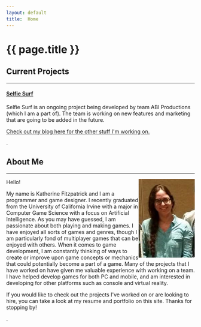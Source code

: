 ```yaml
---
layout: default
title:  Home
---
```


# {{ page.title }}


## Current Projects 
---

#### [Selfie Surf](s_selfiesurf.md)
Selfie Surf is an ongoing project being developed by team ABI Productions (which I am a part of). The team is working on new features and marketing that are going to be added in the future.

[Check out my blog here for the other stuff I'm working on.](blog.md)

.

## About Me
---
<img align="right" src="images/untitled.JPG" width="150">
Hello!

My name is Katherine Fitzpatrick and I am a programmer and game designer. I recently graduated from the University of California Irvine with a major in Computer Game Science with a focus on Artificial Intelligence. As you may have guessed, I am passionate about both playing and making games. I have enjoyed all sorts of games and genres, though I am particularly fond of multiplayer games that can be enjoyed with others. When it comes to game development, I am constantly thinking of ways to create or improve upon game concepts or mechanics that could potentially become a part of a game. Many of the projects that I have worked on have given me valuable experience with working on a team. I have helped develop games for both PC and mobile, and am interested in developing for other platforms such as console and virtual reality.

If you would like to check out the projects I've worked on or are looking to hire, you can take a look at my resume and portfolio on this site. Thanks for stopping by!


.

